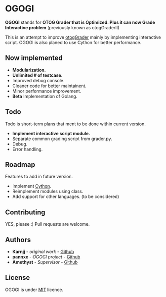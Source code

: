 # OGOGI

**OGOGI** stands for **OTOG Grader that is Optimized. Plus it can now Grade Interactive problem** (previously known as otogGraderII)

This is an attempt to improve [otogGrader](otog.cf) mainly by implementing interactive script. OGOGI is also planed to use Cython for better performance.

## Now implemented

- **Modularization.**
- **Unlimited # of testcase.**
- Improved debug console.
- Cleaner code for better maintainent.
- Minor performance improvement.
- **Beta** Implementation of Golang.

## Todo

Todo is short-term plans that ment to be done within current version.

- **Implement interactive script module.**
- Separate common grading script from grader.py.
- Debug.
- Error handling.

## Roadmap

Features to add in future version.

- Implement [Cython](https://cython.org/).
- Reimplement modules using class.
- Add support for other languages. (to be considered)

## Contributing

YES, please :) Pull requests are welcome.

## Authors

- **Karnjj** - *original work* - [Github](https://github.com/karnjj)
- **pannxe** - *OGOGI project* - [Github](https://github.com/pannxe)
- **Amethyst** - *Supervisor* - [Github](https://github.com/sctpimming)

## License

OGOGI is under [MIT](https://choosealicense.com/licenses/mit/) licence.

